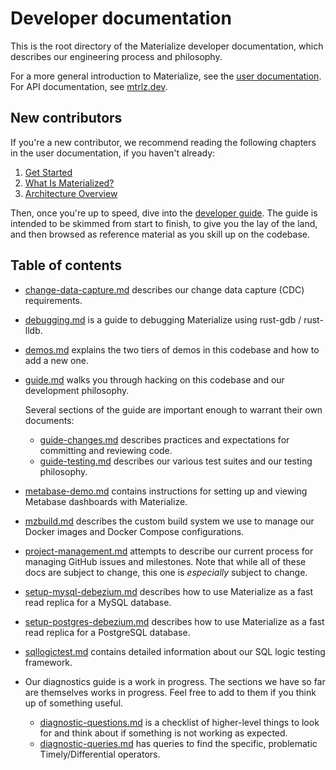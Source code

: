 # Developer documentation

This is the root directory of the Materialize developer documentation, which
describes our engineering process and philosophy.

For a more general introduction to Materialize, see the [user
documentation](https://materialize.io/docs). For API documentation, see
[mtrlz.dev](https://mtrlz.dev).

## New contributors

If you're a new contributor, we recommend reading the following chapters in the
user documentation, if you haven't already:

  1. [Get Started](https://materialize.io/docs/get-started/)
  2. [What Is Materialized?](https://materialize.io/docs/overview/what-is-materialize/)
  3. [Architecture Overview](https://materialize.io/docs/overview/architecture/)

Then, once you're up to speed, dive into the [developer guide](guide.md). The
guide is intended to be skimmed from start to finish, to give you the lay of the
land, and then browsed as reference material as you skill up on the codebase.

## Table of contents

* [change-data-capture.md](change-data-capture.md) describes our change data
  capture (CDC) requirements.

* [debugging.md](debugging.md) is a guide to debugging Materialize using
  rust-gdb / rust-lldb.

* [demos.md](demos.md) explains the two tiers of demos in this codebase and
  how to add a new one.

* [guide.md](guide.md) walks you through hacking on this codebase and our
  development philosophy.

  Several sections of the guide are important enough to warrant their own
  documents:

  * [guide-changes.md](guide-changes.md) describes practices and expectations for
    committing and reviewing code.
  * [guide-testing.md](guide-testing.md) describes our various test suites and
    our testing philosophy.

* [metabase-demo.md](metabase-demo.md) contains instructions for setting up and
  viewing Metabase dashboards with Materialize.

* [mzbuild.md](mzbuild.md) describes the custom build system we use to manage
  our Docker images and Docker Compose configurations.

* [project-management.md](project-management.md) attempts to describe our
  current process for managing GitHub issues and milestones. Note that while all
  of these docs are subject to change, this one is _especially_ subject to
  change.

* [setup-mysql-debezium.md](setup-mysql-debezium.md) describes how to use
  Materialize as a fast read replica for a MySQL database.

* [setup-postgres-debezium.md](setup-postgres-debezium.md) describes how to use
  Materialize as a fast read replica for a PostgreSQL database.

* [sqllogictest.md](sqllogictest.md) contains detailed information about
  our SQL logic testing framework.

* Our diagnostics guide is a work in progress. The sections we have so far are
  themselves works in progress. Feel free to add to them if you think up of
  something useful.
  * [diagnostic-questions.md](diagnostic-questions.md) is a checklist of
    higher-level things to look for and think about if something is not working
    as expected.
  * [diagnostic-queries.md](diagnostic-queries.md) has queries to find the
    specific, problematic Timely/Differential operators.

